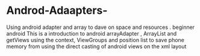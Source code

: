 # Androd-Adaapters-
Using android adapter and array to dave on space and resources . beginner android
This is a introduction to android arrayAdapter , ArrayList and getViews using the context, ViewGroups and position list
to save phone memory from using the direct casting of android views on the xml layout
